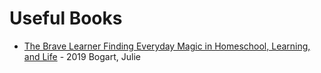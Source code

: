 # Useful Books

* [The Brave Learner Finding Everyday Magic in Homeschool, Learning, and Life](https://seattle.bibliocommons.com/item/show/3437046030) - 2019 Bogart, Julie
